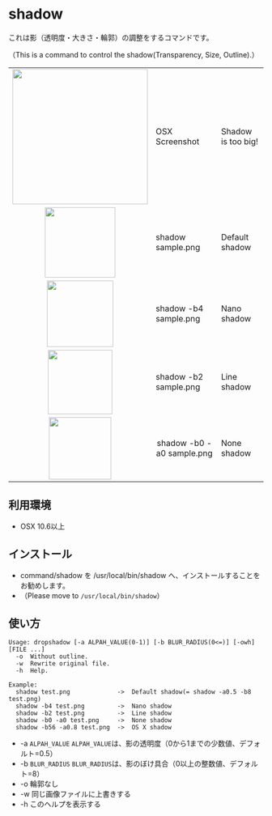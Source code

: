 shadow
======


これは影（透明度・大きさ・輪郭）の調整をするコマンドです。

（This is a command to control the shadow(Transparency, Size, Outline).）


<table>
<tr>
<td><img src="https://dl.dropbox.com/u/2281410/images/sample.png" width=267 /></td>
<td>OSX Screenshot</td>
<td>Shadow is too big!</td>
</tr>

<tr>
<td align="center"><img src="https://dl.dropbox.com/u/2281410/images/sample-shadow.png" width=139 /></td>
<td>shadow sample.png</td>
<td>Default shadow</td>
</tr>

<tr>
<td align="center"><img src="https://dl.dropbox.com/u/2281410/images/sample-shadow-b4.png" width=131 /></td>
<td>shadow -b4 sample.png</td>
<td>Nano shadow</td>
</tr>

<tr>
<td align="center"><img src="https://dl.dropbox.com/u/2281410/images/sample-shadow-b2.png" width=127 /></td>
<td>shadow -b2 sample.png</td>
<td>Line shadow</td>
</tr>

<tr>
<td align="center"><img src="https://dl.dropbox.com/u/2281410/images/sample-shadow-b0-a0.png" width=123 />
<td align="center">shadow -b0 -a0 sample.png</td>
<td>None shadow</td>
</tr>
</table>


利用環境
-------

* OSX 10.6以上


インストール
----------

* command/shadow を /usr/local/bin/shadow へ、インストールすることをお勧めします。
* （Please move to `/usr/local/bin/shadow`）


使い方
-----

````
Usage: dropshadow [-a ALPAH_VALUE(0-1)] [-b BLUR_RADIUS(0<=)] [-owh] [FILE ...]
  -o  Without outline.
  -w  Rewrite original file.
  -h  Help.

Example:
  shadow test.png             ->  Default shadow(= shadow -a0.5 -b8 test.png)
  shadow -b4 test.png         ->  Nano shadow
  shadow -b2 test.png         ->  Line shadow
  shadow -b0 -a0 test.png     ->  None shadow
  shadow -b56 -a0.8 test.png  ->  OS X shadow
````

* -a `ALPAH_VALUE`    `ALPAH_VALUE`は、影の透明度（0から1までの少数値、デフォルト=0.5）
* -b `BLUR_RADIUS`    `BLUR_RADIUS`は、影のぼけ具合（0以上の整数値、デフォルト=8）
* -o                  輪郭なし
* -w                  同じ画像ファイルに上書きする
* -h                  このヘルプを表示する
